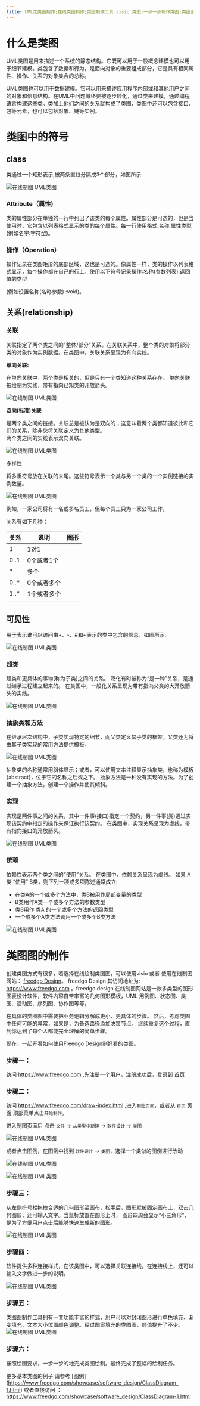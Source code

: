```yaml
---
title: UML之类图制作;在线类图制作;类图制作工具 visio 类图;一步一步制作类图;类图设计与实现,还在用visio画类图?不看后悔;怎么制作类图;面向对象类图制作,
---
```


# 什么是类图

UML类图是用来描述一个系统的静态结构。它既可以用于一般概念建模也可以用于细节建模。类包含了数据和行为，是面向对象的重要组成部分，它是具有相同属性、操作、关系的对象集合的总称。

UML类图也可以用于数据建模。它可以用来描述应用程序内部或和其他用户之间的对象和信息结构。在UML中问题域终要被逐步转化，通过类来建模，通过编程语言构建这些类。类加上他们之间的关系就构成了类图，类图中还可以包含接口、包等元素，也可以包括对象、链等实例。

# 类图中的符号

## class

类通过一个矩形表示,被两条直线分隔成3个部分，如图所示:

![在线制图 UML类图](https://www.freedgo.com/public/themes/freedgo/uml/class.png "在线制图 UML类图")

### Attribute（属性)

类的属性部分在单独的一行中列出了该类的每个属性。属性部分是可选的，但是当使用时，它包含以列表格式显示的类的每个属性。每一行使用格式:名称:属性类型(例如名字:字符型)。

###  操作（Operation）

操作记录在类图矩形的底部区域，这也是可选的。像属性一样，类的操作以列表格式显示，每个操作都在自己的行上。使用以下符号记录操作:名称(参数列表):返回值的类型

(例如设置名称(名称参数) :void)。

## 关系(relationship)

### 关联

 关联指定了两个类之间的"整体/部分”关系。在关联关系中，整个类的对象将部分类的对象作为实例数据。在类图中，关联关系呈现为有向实线。  

**单向关联:** 

在单向关联中，两个类是相关的，但是只有一个类知道这种关系存在。 单向关联被绘制为实线，带有指向已知类的开放箭头。

![在线制图 UML类图](https://www.freedgo.com/public/themes/freedgo/uml/class12.png "在线制图 UML类图")


**双向(标准)关联**

是两个类之间的链接。关联总是被认为是双向的；这意味着两个类都知道彼此和它们的关系，除非您将关联定义为其他类型。  
两个类之间的实线表示双向关联。

![在线制图 UML类图](https://www.freedgo.com/public/themes/freedgo/uml/class13.png "在线制图 UML类图")

多样性
 
将多重符号放在关联的末尾。这些符号表示一个类与另一个类的一个实例链接的实例数量。

![在线制图 UML类图](https://www.freedgo.com/public/themes/freedgo/uml/class14.png "在线制图 UML类图")

例如，一家公司将有一名或多名员工，但每个员工只为一家公司工作。

关系有如下几种：

关系|说明|图形
--- | --- |---
1| 1对1 |
0..1 | 0个或者1个
* | 多个
0..* | 0个或者多个
1..* | 1个或者多个
<script async src="https://pagead2.googlesyndication.com/pagead/js/adsbygoogle.js"></script><ins class="adsbygoogle" style="display:block; text-align:center;" data-ad-layout="in-article" data-ad-format="fluid" data-ad-client="ca-pub-9055212255210230" data-ad-slot="7941459222"></ins> <script>(adsbygoogle = window.adsbygoogle || []).push({});</script>
## 可见性

用于表示谁可以访问由+、-、#和~表示的类中包含的信息，如图所示:

![在线制图 UML类图](https://www.freedgo.com/public/themes/freedgo/uml/class1.png "在线制图 UML类图")


### 超类

超类和更具体的事物(称为子类)之间的关系。
泛化有时被称为“是一种”关系，是通过继承过程建立起来的。 
在类图中，一般化关系呈现为带有指向父类的大开放箭头的实线。

![在线制图 UML类图](https://www.freedgo.com/public/themes/freedgo/uml/class2.png "在线制图 UML类图")


### 抽象类和方法

在继承层次结构中，子类实现特定的细节，而父类定义其子类的框架。父类还为将由其子类实现的常用方法提供模板。

![在线制图 UML类图](https://www.freedgo.com/public/themes/freedgo/uml/class3.png "在线制图 UML类图")

抽象类的名称通常用斜体显示；或者，可以使用文本注释显示抽象类，也称为模板{abstract}，位于它的名称之后或之下。
抽象方法是一种没有实现的方法。为了创建一个抽象方法，创建一个操作并使其倾斜。

### 实现

实现是两件事之间的关系，其中一件事(接口)指定一个契约，另一件事(类)通过实现该契约中指定的操作来保证执行该契约。
在类图中，实现关系呈现为虚线，带有指向接口的开放箭头。

![在线制图 UML类图](https://www.freedgo.com/public/themes/freedgo/uml/class4.png "在线制图 UML类图")

### 依赖

依赖性表示两个类之间的“使用”关系。
在类图中，依赖关系呈现为虚线。 
如果 A类 “使用” B类，则下列一项或多项陈述通常成立: 
- 在类A的一个或多个方法中，类B被用作局部变量的类型
- B类用作A类一个或多个方法的参数类型 
- 类B用作 类A 的一个或多个方法的返回类型 
- 一个或多个A类方法调用一个或多个B类方法

![在线制图 UML类图](https://www.freedgo.com/public/themes/freedgo/uml/class5.png "在线制图 UML类图")


# 类图图的制作

创建类图方式有很多，若选择在线绘制类图图，可以使用visio 或者 使用在线制图网站： [freedgo Design](https://www.freedgo.com  "在线制图工具")。 freedgo Design 其访问地址为: https://www.freedgo.com 。freedgo design 在线制图网站是一款多类型的图形图表设计软件，软件内容自带丰富的几何图形模板，UML 用例图、状态图、类图、活动图、序列图、协作图等等。


在具体的类图图中需要把业务逻辑分解成更小、更具体的步骤。 然后，考虑类图中任何可能的异常，如果是，为备选路径添加决策节点。
 继续重复这个过程，直到你达到了每个人都能完全理解的简单步骤。

现在，一起开看如何使用Freedgo Design制好看的类图。

### 步骤一：

访问 https://www.freedgo.com ,先注册一个用户，注册成功后，登录到 [首页](https://www.freedgo.com)

### 步骤二：

访问 https://www.freedgo.com/draw-index.html ,进入`制图页面`，或者从 `首页` 页面 顶部菜单点击`开始制作`。

进入制图页面后 点击 `文件` -> `从类型中新建` -> `软件设计` -> `类图`

![在线制图 UML类图](https://www.freedgo.com/public/themes/freedgo/uml/class6.png "在线制图 UML类图")


或者点击图例，在图例中找到 `软件设计` -> `类图`，选择一个类似的图例进行改动

![在线制图 UML类图](https://www.freedgo.com/public/themes/freedgo/uml/class7.png "在线制图 UML类图")


![在线制图 UML类图](https://www.freedgo.com/public/themes/freedgo/uml/class8.png "在线制图 UML类图")

### 步骤三：

从左侧符号栏拖拽合适的几何图形至画布，松手后，图形就被固定画布上，双击几何图形，还可输入文字。当鼠标放置在图形上时，
图形四周会显示“小三角形”，是为了方便用户点击后能够快速生成新的图形。

![在线制图 UML类图](https://www.freedgo.com/public/themes/freedgo/uml/class9.png "在线制图 UML类图")

### 步骤四：

软件提供多种连接样式，在该类图中，可以选择关联连接线。在连接线上，还可以输入文字做进一步的说明。

![在线制图 UML类图](https://www.freedgo.com/public/themes/freedgo/uml/class10.png "在线制图 UML类图")


### 步骤五：

类图图制作工具拥有一套功能丰富的样式，用户可以对封闭图形进行单色填充、渐变填充、文本大小位置颜色调整。经过图案填充的类图图，颜值提升了不少。
![在线制图 UML类图](https://www.freedgo.com/public/themes/freedgo/uml/class11.png "在线制图 UML类图")


### 步骤六：

按照绘图要求，一步一步的地完成类图绘制。最终完成了整幅的绘制任务。 

更多基本类图的例子 请参考 [图例] (https://www.freedgo.com/showcase/software_design/ClassDiagram-1.html) 或者直接访问 ： https://www.freedgo.com/showcase/software_design/ClassDiagram-1.html


